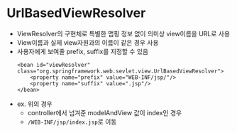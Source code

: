 # UrlBasedViewResolver
 - ViewResolver의 구현체로 특별한 맵핑 정보 없이 의미상 view이름을 URL로 사용
 - View이름과 실제 view자원과의 이름이 같은 경우 사용
 - 사용자에게 보여줄 prefix, suffix를 지정할 수 있음
	```
	<bean id="viewResolver" class="org.springframework.web.sevlet.view.UrlBasedViewResolver">
 		<property name="prefix" value="WEB-INF/jsp/"/>
 		<property name="suffix" value=".jsp"/>
	</bean>
	```
 - ex. 위의 경우
 	 - controller에서 넘겨준 modelAndView 값이 index인 경우
 	 - `/WEB-INF/jsp/index.jsp`로 이동